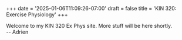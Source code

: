 +++
date = '2025-01-06T11:09:26-07:00'
draft = false
title = 'KIN 320: Exercise Physiology'
+++

Welcome to my KIN 320 Ex Phys site. More stuff will be here shortly.  
-- Adrien
